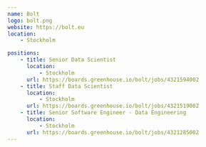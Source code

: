 ```yaml
---
name: Bolt
logo: bolt.png
website: https://bolt.eu
location:
    - Stockholm

positions:
    - title: Senior Data Scientist
      location:
          - Stockholm
      url: https://boards.greenhouse.io/bolt/jobs/4321594002
    - title: Staff Data Scientist
      location:
          - Stockholm
      url: https://boards.greenhouse.io/bolt/jobs/4321519002
    - title: Senior Software Engineer - Data Engineering
      location:
          - Stockholm
      url: https://boards.greenhouse.io/bolt/jobs/4321285002
---
```

